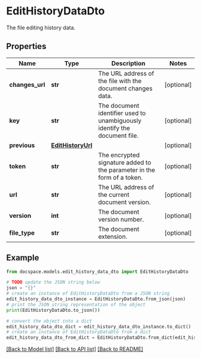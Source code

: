 # EditHistoryDataDto

The file editing history data.

## Properties

Name | Type | Description | Notes
------------ | ------------- | ------------- | -------------
**changes_url** | **str** | The URL address of the file with the document changes data. | [optional] 
**key** | **str** | The document identifier used to unambiguously identify the document file. | [optional] 
**previous** | [**EditHistoryUrl**](EditHistoryUrl.md) |  | [optional] 
**token** | **str** | The encrypted signature added to the parameter in the form of a token. | [optional] 
**url** | **str** | The URL address of the current document version. | [optional] 
**version** | **int** | The document version number. | [optional] 
**file_type** | **str** | The document extension. | [optional] 

## Example

```python
from docspace.models.edit_history_data_dto import EditHistoryDataDto

# TODO update the JSON string below
json = "{}"
# create an instance of EditHistoryDataDto from a JSON string
edit_history_data_dto_instance = EditHistoryDataDto.from_json(json)
# print the JSON string representation of the object
print(EditHistoryDataDto.to_json())

# convert the object into a dict
edit_history_data_dto_dict = edit_history_data_dto_instance.to_dict()
# create an instance of EditHistoryDataDto from a dict
edit_history_data_dto_from_dict = EditHistoryDataDto.from_dict(edit_history_data_dto_dict)
```
[[Back to Model list]](../README.md#documentation-for-models) [[Back to API list]](../README.md#documentation-for-api-endpoints) [[Back to README]](../README.md)


